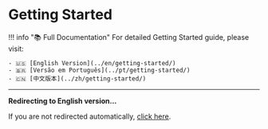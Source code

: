 # Getting Started

<script>window.location.href="../en/getting-started/";</script>

!!! info "📚 Full Documentation"
    For detailed Getting Started guide, please visit:
    
    - 🇺🇸 [English Version](../en/getting-started/)
    - 🇧🇷 [Versão em Português](../pt/getting-started/)
    - 🇨🇳 [中文版本](../zh/getting-started/)

---

**Redirecting to English version...**

If you are not redirected automatically, [click here](../en/getting-started/).
